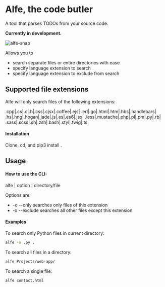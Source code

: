 # Alfe, the code butler

A tool that parses TODOs from your source code.

**Currently in development.**

![alfe-snap](https://cloud.githubusercontent.com/assets/13040597/11715950/e3632f46-9f4e-11e5-9027-390a8427f3a3.png)

Allows you to
* search separate files or entire directories with ease
* specify language extension to search
* specify language extension to exclude from search

## Supported file extensions

Alfe will only search files of the following extensions:

.cpp|.cs|.c|.h|.css|.cjsx|.coffee|.ejs|
.erl|.go|.html|.htm|.hbs|.handlebars|
.hs|.hng|.hogan|.jade|.js|.es|.es6|.jsx|
.less|.mustache|.php|.pl|.pm|.py|.rb|
.sass|.scss|.sh|.zsh|.bash|.styl|.twig|.ts


#### Installation

Clone, cd, and pip3 install .

## Usage

#### How to use the CLI:

alfe | option | directory/file


Options are:
* -o --only searches only files of this extension
* -x --exclude searches all other files except this extension

#### Examples

To search only Python files in current directory:
```bash
alfe -o .py .
```

To search all files in a directory:
```bash
alfe Projects/web-app/
```

To search a single file:
```bash
alfe contact.html
```
